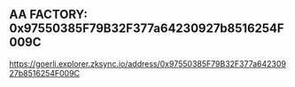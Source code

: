## AA FACTORY: 0x97550385F79B32F377a64230927b8516254F009C

https://goerli.explorer.zksync.io/address/0x97550385F79B32F377a64230927b8516254F009C
